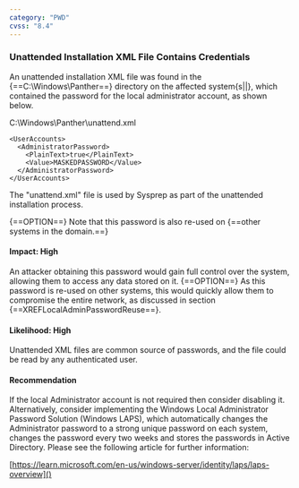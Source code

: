 ```yaml
---
category: "PWD"
cvss: "8.4"
---
```

### Unattended Installation XML File Contains Credentials
An unattended installation XML file was found in the {==C:\Windows\Panther==} directory on the affected system{s||}, which contained the password for the local administrator account, as shown below.

C:\Windows\Panther\unattend.xml
```
<UserAccounts>
  <AdministratorPassword>
    <PlainText>true</PlainText>
    <Value>MASKEDPASSWORD</Value>
  </AdministratorPassword>
</UserAccounts>
```

The "unattend.xml" file is used by Sysprep as part of the unattended installation process.

{==OPTION==} Note that this password is also re-used on {==other systems in the domain.==}
#### Impact: High
An attacker obtaining this password would gain full control over the system, allowing them to access any data stored on it. {==OPTION==} As this password is re-used on other systems, this would quickly allow them to compromise the entire network, as discussed in section {==XREFLocalAdminPasswordReuse==}.
#### Likelihood: High
Unattended XML files are common source of passwords, and the file could be read by any authenticated user.
#### Recommendation
If the local Administrator account is not required then consider disabling it. Alternatively, consider implementing the Windows Local Administrator Password Solution (Windows LAPS), which automatically changes the Administrator password to a strong unique password on each system, changes the password every two weeks and stores the passwords in Active Directory. Please see the following article for further information:

[https://learn.microsoft.com/en-us/windows-server/identity/laps/laps-overview]()